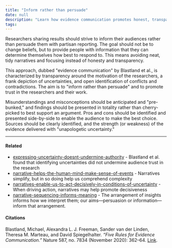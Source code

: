 ```yaml
---
title: "Inform rather than persuade"
date: null
description: "Learn how evidence communication promotes honest, transparent sharing of research by presenting uncertainties and conflicts to inform audiences without persuasion or bias."
tags:
---
```


Researchers sharing results should strive to inform their audiences rather than persuade them with partisan reporting. The goal should not be to change beliefs, but to provide people with information that they can determine themselves how best to respond to. This means avoiding neat, tidy narratives and focusing instead of honesty and transparency.

This approach, dubbed "evidence communication" by Blastland et al., is characterized by transparency around the motivation of the researchers, a frank depiction of uncertainties, and open identification of conflicts and contradictions. The aim is to "inform rather than persuade" and to promote trust in the researchers and their work.

Misunderstandings and misconceptions should be anticipated and "pre-bunked," and findings should be presented in totality rather than cherry-picked to best support an argument. Pros and cons should be identified and presented side-by-side to enable the audience to make the best choice. Sources should be clearly identified, and the strength (or weakness) of the evidence delivered with "unapologetic uncertainty."

---

#### Related

- [expressing-uncertainty-doesnt-undermine-authority]() - Blastland et al. found that identifying uncertainties did not undermine audience trust in the research
- [narrative-helps-the-human-mind-make-sense-of-events]() - Narratives simplify, but in so doing help us comprehend complexity
- [narratives-enable-us-to-act-decisively-in-conditions-of-uncertainty]() - When driving action, narratives may help promote decisiveness
- [narrative-sequencing-informs-meaning]() - The arrangement of insights informs how we interpret them; our aims—persuasion or information—inform that arrangement.

#### Citations

Blastland, Michael, Alexandra L. J. Freeman, Sander van der Linden, Theresa M. Marteau, and David Spiegelhalter. _“Five Rules for Evidence Communication.”_ Nature 587, no. 7834 (November 2020): 362–64. [Link](https://doi.org/10.1038/d41586-020-03189-1).

